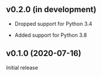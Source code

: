 v0.2.0 (in development)
-----------------------
- Dropped support for Python 3.4

- Added support for Python 3.8


v0.1.0 (2020-07-16)
-------------------
Initial release
